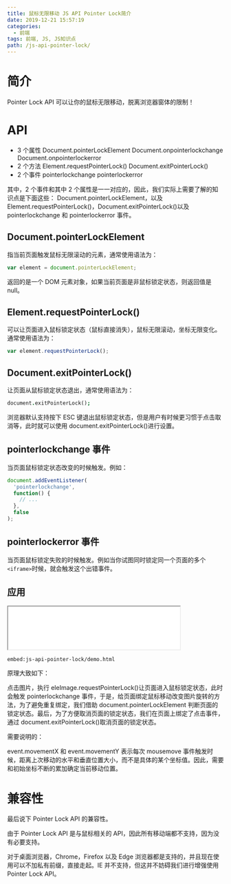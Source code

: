 ```yaml
---
title: 鼠标无限移动 JS API Pointer Lock简介
date: 2019-12-21 15:57:19
categories:
  - 前端
tags: 前端, JS, JS知识点
path: /js-api-pointer-lock/
---
```


# 简介

Pointer Lock API 可以让你的鼠标无限移动，脱离浏览器窗体的限制！

# API

-  3 个属性
  Document.pointerLockElement
  Document.onpointerlockchange
  Document.onpointerlockerror
-  2 个方法
  Element.requestPointerLock()
  Document.exitPointerLock()
-  2 个事件
  pointerlockchange
  pointerlockerror

其中，2 个事件和其中 2 个属性是一一对应的，因此，我们实际上需要了解的知识点是下面这些： Document.pointerLockElement，以及 Element.requestPointerLock()，Document.exitPointerLock()以及 pointerlockchange 和 pointerlockerror 事件。

## Document.pointerLockElement

指当前页面触发鼠标无限滚动的元素，通常使用语法为：

```js
var element = document.pointerLockElement;
```

返回的是一个 DOM 元素对象，如果当前页面是非鼠标锁定状态，则返回值是 null。

## Element.requestPointerLock()

可以让页面进入鼠标锁定状态（鼠标直接消失），鼠标无限滚动，坐标无限变化。通常使用语法为：

```js
var element.requestPointerLock();
```

## Document.exitPointerLock()

让页面从鼠标锁定状态退出，通常使用语法为：

```j
document.exitPointerLock();
```

浏览器默认支持按下 ESC 键退出鼠标锁定状态，但是用户有时候更习惯于点击取消等，此时就可以使用 document.exitPointerLock()进行设置。

## pointerlockchange 事件

当页面鼠标锁定状态改变的时候触发。例如：

```js
document.addEventListener(
  'pointerlockchange',
  function() {
    // ...
  },
  false
);
```

## pointerlockerror 事件

当页面鼠标锁定失败的时候触发。例如当你试图同时锁定同一个页面的多个`<iframe>`时候，就会触发这个出错事件。

## 应用

<iframe src="/examples/js-api-pointer-lock/demo.html" width="400" height="100"></iframe>

`embed:js-api-pointer-lock/demo.html`

原理大致如下：

点击图片，执行 eleImage.requestPointerLock()让页面进入鼠标锁定状态，此时会触发 pointerlockchange 事件，于是，给页面绑定鼠标移动改变图片旋转的方法，为了避免重复绑定，我们借助 document.pointerLockElement 判断页面的锁定状态。最后，为了方便取消页面的锁定状态，我们在页面上绑定了点击事件，通过 document.exitPointerLock()取消页面的锁定状态。

需要说明的：

event.movementX 和 event.movementY 表示每次 mousemove 事件触发时候，距离上次移动的水平和垂直位置大小，而不是具体的某个坐标值。因此，需要和初始坐标不断的累加确定当前移动位置。

# 兼容性

最后说下 Pointer Lock API 的兼容性。

由于 Pointer Lock API 是与鼠标相关的 API，因此所有移动端都不支持，因为没有必要支持。

对于桌面浏览器，Chrome，Firefox 以及 Edge 浏览器都是支持的，并且现在使用可以不加私有前缀，直接走起。IE 并不支持，但这并不妨碍我们进行增强使用 Pointer Lock API。
